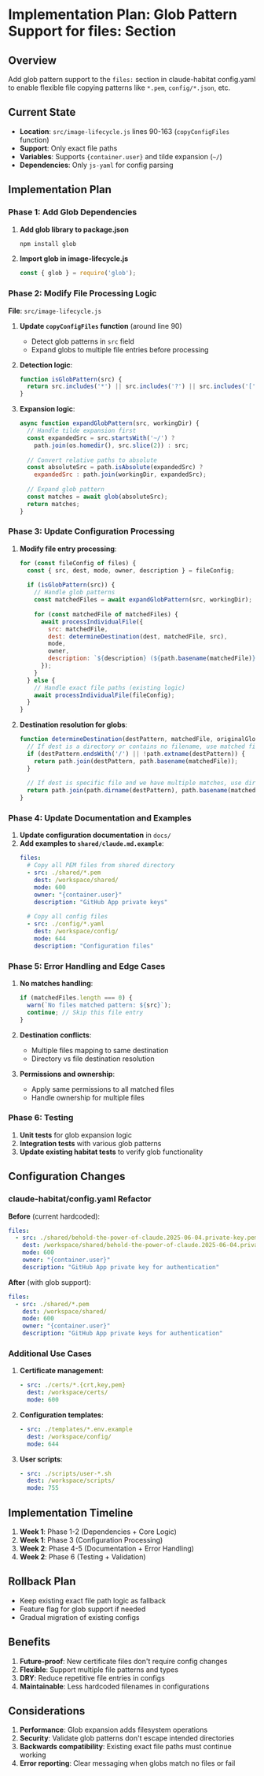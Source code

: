 # Implementation Plan: Glob Pattern Support for files: Section

## Overview

Add glob pattern support to the `files:` section in claude-habitat config.yaml to enable flexible file copying patterns like `*.pem`, `config/*.json`, etc.

## Current State

- **Location**: `src/image-lifecycle.js` lines 90-163 (`copyConfigFiles` function)
- **Support**: Only exact file paths
- **Variables**: Supports `{container.user}` and tilde expansion (`~/`)
- **Dependencies**: Only `js-yaml` for config parsing

## Implementation Plan

### Phase 1: Add Glob Dependencies

1. **Add glob library to package.json**
   ```bash
   npm install glob
   ```

2. **Import glob in image-lifecycle.js**
   ```javascript
   const { glob } = require('glob');
   ```

### Phase 2: Modify File Processing Logic

**File**: `src/image-lifecycle.js`

1. **Update `copyConfigFiles` function** (around line 90)
   - Detect glob patterns in `src` field
   - Expand globs to multiple file entries before processing

2. **Detection logic**:
   ```javascript
   function isGlobPattern(src) {
     return src.includes('*') || src.includes('?') || src.includes('[') || src.includes('{');
   }
   ```

3. **Expansion logic**:
   ```javascript
   async function expandGlobPattern(src, workingDir) {
     // Handle tilde expansion first
     const expandedSrc = src.startsWith('~/') ? 
       path.join(os.homedir(), src.slice(2)) : src;
     
     // Convert relative paths to absolute
     const absoluteSrc = path.isAbsolute(expandedSrc) ? 
       expandedSrc : path.join(workingDir, expandedSrc);
     
     // Expand glob pattern
     const matches = await glob(absoluteSrc);
     return matches;
   }
   ```

### Phase 3: Update Configuration Processing

1. **Modify file entry processing**:
   ```javascript
   for (const fileConfig of files) {
     const { src, dest, mode, owner, description } = fileConfig;
     
     if (isGlobPattern(src)) {
       // Handle glob patterns
       const matchedFiles = await expandGlobPattern(src, workingDir);
       
       for (const matchedFile of matchedFiles) {
         await processIndividualFile({
           src: matchedFile,
           dest: determineDestination(dest, matchedFile, src),
           mode,
           owner,
           description: `${description} (${path.basename(matchedFile)})`
         });
       }
     } else {
       // Handle exact file paths (existing logic)
       await processIndividualFile(fileConfig);
     }
   }
   ```

2. **Destination resolution for globs**:
   ```javascript
   function determineDestination(destPattern, matchedFile, originalGlob) {
     // If dest is a directory or contains no filename, use matched filename
     if (destPattern.endsWith('/') || !path.extname(destPattern)) {
       return path.join(destPattern, path.basename(matchedFile));
     }
     
     // If dest is specific file and we have multiple matches, use directory
     return path.join(path.dirname(destPattern), path.basename(matchedFile));
   }
   ```

### Phase 4: Update Documentation and Examples

1. **Update configuration documentation** in `docs/`
2. **Add examples to `shared/claude.md.example`**:
   ```yaml
   files:
     # Copy all PEM files from shared directory
     - src: ./shared/*.pem
       dest: /workspace/shared/
       mode: 600
       owner: "{container.user}"
       description: "GitHub App private keys"
     
     # Copy all config files
     - src: ./config/*.yaml
       dest: /workspace/config/
       mode: 644
       description: "Configuration files"
   ```

### Phase 5: Error Handling and Edge Cases

1. **No matches handling**:
   ```javascript
   if (matchedFiles.length === 0) {
     warn(`No files matched pattern: ${src}`);
     continue; // Skip this file entry
   }
   ```

2. **Destination conflicts**:
   - Multiple files mapping to same destination
   - Directory vs file destination resolution

3. **Permissions and ownership**:
   - Apply same permissions to all matched files
   - Handle ownership for multiple files

### Phase 6: Testing

1. **Unit tests** for glob expansion logic
2. **Integration tests** with various glob patterns
3. **Update existing habitat tests** to verify glob functionality

## Configuration Changes

### claude-habitat/config.yaml Refactor

**Before** (current hardcoded):
```yaml
files:
  - src: ./shared/behold-the-power-of-claude.2025-06-04.private-key.pem
    dest: /workspace/shared/behold-the-power-of-claude.2025-06-04.private-key.pem
    mode: 600
    owner: "{container.user}"
    description: "GitHub App private key for authentication"
```

**After** (with glob support):
```yaml
files:
  - src: ./shared/*.pem
    dest: /workspace/shared/
    mode: 600
    owner: "{container.user}"
    description: "GitHub App private keys for authentication"
```

### Additional Use Cases

1. **Certificate management**:
   ```yaml
   - src: ./certs/*.{crt,key,pem}
     dest: /workspace/certs/
     mode: 600
   ```

2. **Configuration templates**:
   ```yaml
   - src: ./templates/*.env.example
     dest: /workspace/config/
     mode: 644
   ```

3. **User scripts**:
   ```yaml
   - src: ./scripts/user-*.sh
     dest: /workspace/scripts/
     mode: 755
   ```

## Implementation Timeline

1. **Week 1**: Phase 1-2 (Dependencies + Core Logic)
2. **Week 1**: Phase 3 (Configuration Processing)
3. **Week 2**: Phase 4-5 (Documentation + Error Handling)
4. **Week 2**: Phase 6 (Testing + Validation)

## Rollback Plan

- Keep existing exact file path logic as fallback
- Feature flag for glob support if needed
- Gradual migration of existing configs

## Benefits

1. **Future-proof**: New certificate files don't require config changes
2. **Flexible**: Support multiple file patterns and types
3. **DRY**: Reduce repetitive file entries in configs
4. **Maintainable**: Less hardcoded filenames in configurations

## Considerations

1. **Performance**: Glob expansion adds filesystem operations
2. **Security**: Validate glob patterns don't escape intended directories
3. **Backwards compatibility**: Existing exact file paths must continue working
4. **Error reporting**: Clear messaging when globs match no files or fail